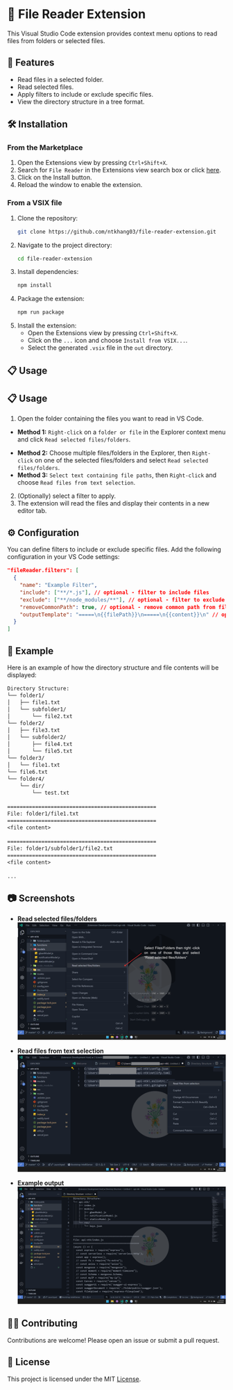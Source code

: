 # 📂 File Reader Extension

This Visual Studio Code extension provides context menu options to read files from folders or selected files.

## 🚀 Features

- Read files in a selected folder.
- Read selected files.
- Apply filters to include or exclude specific files.
- View the directory structure in a tree format.

## 🛠️ Installation

### From the Marketplace

1. Open the Extensions view by pressing `Ctrl+Shift+X`.
2. Search for `File Reader` in the Extensions view search box or click [here](https://marketplace.visualstudio.com/items?itemName=ntkhang03.file-reader).
3. Click on the Install button.
4. Reload the window to enable the extension.

### From a VSIX file

1. Clone the repository:
   ```sh
   git clone https://github.com/ntkhang03/file-reader-extension.git
   ```
2. Navigate to the project directory:
   ```sh
   cd file-reader-extension
   ```
3. Install dependencies:
   ```sh
   npm install
   ```
4. Package the extension:
   ```sh
   npm run package
   ```
5. Install the extension:
   - Open the Extensions view by pressing `Ctrl+Shift+X`.
   - Click on the `...` icon and choose `Install from VSIX...`.
   - Select the generated `.vsix` file in the `out` directory.

## 📋 Usage

## 📋 Usage

1. Open the folder containing the files you want to read in VS Code.

- **Method 1:** `Right-click` on a `folder or file` in the Explorer context menu and click `Read selected files/folders`.
<!-- - Chọn nhiều file/folder, sau đó nhấn chuột phải vào 1 trong các file được chọn và chọn `Read selected files/folders`. -->
- **Method 2:** Choose multiple files/folders in the Explorer, then `Right-click` on one of the selected files/folders and select `Read selected files/folders`.
- **Method 3:** `Select text containing file paths`, then `Right-click` and choose `Read files from text selection`.

2. (Optionally) select a filter to apply.
3. The extension will read the files and display their contents in a new editor tab.

## ⚙️ Configuration

You can define filters to include or exclude specific files. Add the following configuration in your VS Code settings:

```json
"fileReader.filters": [
  {
    "name": "Example Filter",
    "include": ["**/*.js"], // optional - filter to include files
    "exclude": ["**/node_modules/**"], // optional - filter to exclude files
    "removeCommonPath": true, // optional - remove common path from file path
    "outputTemplate": "=====\n{{filePath}}\n=====\n{{content}}\n" // optional - custom output template for each file
  }
]
```

## 📄 Example

Here is an example of how the directory structure and file contents will be displayed:

```
Directory Structure:
└── folder1/
│   ├── file1.txt
│   └── subfolder1/
│       └── file2.txt
└── folder2/
│   ├── file3.txt
│   └── subfolder2/
│       ├── file4.txt
│       └── file5.txt
└── folder3/
│   └── file1.txt
└── file6.txt
└── folder4/
    └── dir/
        └── test.txt

================================================
File: folder1/file1.txt
================================================
<file content>

================================================
File: folder1/subfolder1/file2.txt
================================================
<file content>

...
```

## 📷 Screenshots

- **Read selected files/folders**
  ![Screenshot](/screenshots/read-multiple-files-folders.png)

- **Read files from text selection**
  ![Screenshot](/screenshots/read-files-from-text-selection.png)

- **Example output**
  ![Screenshot](/screenshots/example-output.png)

## 🧑‍💻 Contributing

Contributions are welcome! Please open an issue or submit a pull request.

## 📄 License

This project is licensed under the MIT [License](LICENSE).
